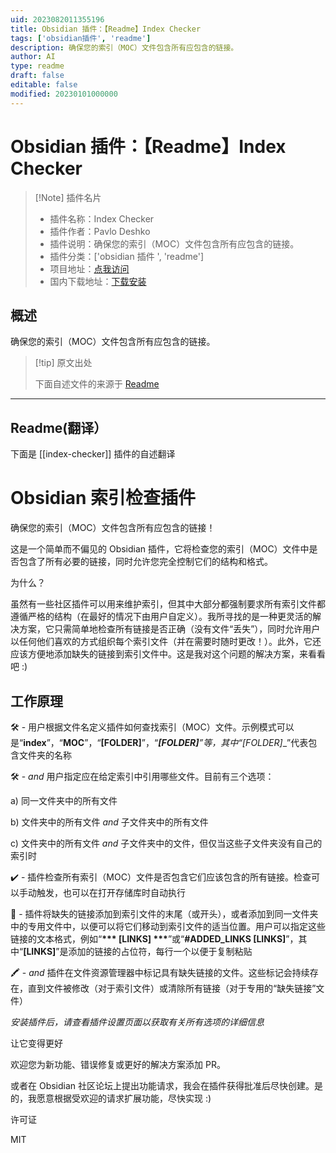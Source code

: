 ```yaml
---
uid: 2023082011355196
title: Obsidian 插件：【Readme】Index Checker
tags: ['obsidian插件', 'readme']
description: 确保您的索引（MOC）文件包含所有应包含的链接。
author: AI
type: readme
draft: false
editable: false
modified: 20230101000000
---
```


# Obsidian 插件：【Readme】Index Checker

> [!Note] 插件名片
> - 插件名称：Index Checker
> - 插件作者：Pavlo Deshko
> - 插件说明：确保您的索引（MOC）文件包含所有应包含的链接。
> - 插件分类：['obsidian 插件 ', 'readme']
> - 项目地址：[点我访问](https://github.com/pavloDeshko/obsidian-index-checker)
> - 国内下载地址：[下载安装](https://pkmer.cn/products/plugin/pluginMarket/?index-checker)

## 概述

确保您的索引（MOC）文件包含所有应包含的链接。

> [!tip] 原文出处
>
>下面自述文件的来源于 [Readme](https://ghproxy.net/https://raw.githubusercontent.com/pavloDeshko/obsidian-index-checker/master/README.md)

---

## Readme(翻译）

下面是 [[index-checker]] 插件的自述翻译

# Obsidian 索引检查插件

确保您的索引（MOC）文件包含所有应包含的链接！

这是一个简单而不偏见的 Obsidian 插件，它将检查您的索引（MOC）文件中是否包含了所有必要的链接，同时允许您完全控制它们的结构和格式。

为什么？

虽然有一些社区插件可以用来维护索引，但其中大部分都强制要求所有索引文件都遵循严格的结构（在最好的情况下由用户自定义）。我所寻找的是一种更灵活的解决方案，它只需简单地检查所有链接是否正确（没有文件“丢失”），同时允许用户以任何他们喜欢的方式组织每个索引文件（并在需要时随时更改！）。此外，它还应该方便地添加缺失的链接到索引文件中。这是我对这个问题的解决方案，来看看吧 :)

## 工作原理

:hammer_and_wrench: - 用户根据文件名定义插件如何查找索引（MOC）文件。示例模式可以是“__index__”，“__MOC__”，“__[FOLDER]__”，“___[FOLDER]__”等，其中“__[FOLDER]__”代表包含文件夹的名称

:hammer_and_wrench: - _and_ 用户指定应在给定索引中引用哪些文件。目前有三个选项：

  a) 同一文件夹中的所有文件

  b) 文件夹中的所有文件 _and_ 子文件夹中的所有文件

  c) 文件夹中的所有文件 _and_ 子文件夹中的文件，但仅当这些子文件夹没有自己的索引时

:heavy_check_mark: - 插件检查所有索引（MOC）文件是否包含它们应该包含的所有链接。检查可以手动触发，也可以在打开存储库时自动执行

:memo: - 插件将缺失的链接添加到索引文件的末尾（或开头），或者添加到同一文件夹中的专用文件中，以便可以将它们移动到索引文件的适当位置。用户可以指定这些链接的文本格式，例如“__*** [LINKS] ***__”或“__#ADDED_LINKS [LINKS]__”，其中“__[LINKS]__”是添加的链接的占位符，每行一个以便于复制粘贴

:crayon: - _and_ 插件在文件资源管理器中标记具有缺失链接的文件。这些标记会持续存在，直到文件被修改（对于索引文件）或清除所有链接（对于专用的“缺失链接”文件）

_安装插件后，请查看插件设置页面以获取有关所有选项的详细信息_

让它变得更好

欢迎您为新功能、错误修复或更好的解决方案添加 PR。

或者在 Obsidian 社区论坛上提出功能请求，我会在插件获得批准后尽快创建。是的，我愿意根据受欢迎的请求扩展功能，尽快实现 :)

许可证

MIT
